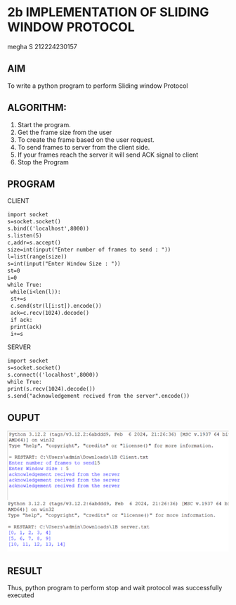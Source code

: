 # 2b IMPLEMENTATION OF SLIDING WINDOW PROTOCOL
megha S
212224230157
## AIM
To write a python program to perform Sliding window Protocol
## ALGORITHM:
1. Start the program.
2. Get the frame size from the user
3. To create the frame based on the user request.
4. To send frames to server from the client side.
5. If your frames reach the server it will send ACK signal to client
6. Stop the Program
## PROGRAM
CLIENT
```
import socket
s=socket.socket()
s.bind(('localhost',8000))
s.listen(5)
c,addr=s.accept()
size=int(input("Enter number of frames to send : "))
l=list(range(size))
s=int(input("Enter Window Size : "))
st=0
i=0
while True:
 while(i<len(l)):
 st+=s
 c.send(str(l[i:st]).encode())
 ack=c.recv(1024).decode()
 if ack:
 print(ack)
 i+=s
 ```
 SERVER

 ```
 import socket
s=socket.socket()
s.connect(('localhost',8000))
while True: 
print(s.recv(1024).decode())
s.send("acknowledgement recived from the server".encode())
```

## OUPUT
![output](<Screenshot 2025-09-10 103015.png>)
![output](<Screenshot 2025-09-10 103045.png>)
## RESULT
Thus, python program to perform stop and wait protocol was successfully executed
